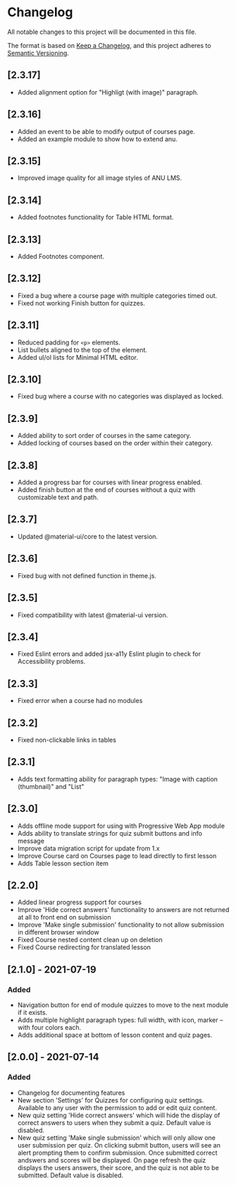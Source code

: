 # Changelog
All notable changes to this project will be documented in this file.

The format is based on [Keep a Changelog](https://keepachangelog.com/en/1.0.0/),
and this project adheres to [Semantic Versioning](https://semver.org/spec/v2.0.0.html).

## [2.3.17]
 - Added alignment option for "Highligt (with image)" paragraph.

## [2.3.16]
 - Added an event to be able to modify output of courses page.
 - Added an example module to show how to extend anu.

## [2.3.15]
 - Improved image quality for all image styles of ANU LMS.

## [2.3.14]
 - Added footnotes functionality for Table HTML format.

## [2.3.13]
 - Added Footnotes component.

## [2.3.12]
 - Fixed a bug where a course page with multiple categories timed out.
 - Fixed not working Finish button for quizzes.

## [2.3.11]
 - Reduced padding for `<p>` elements.
 - List bullets aligned to the top of the element.
 - Added ul/ol lists for Minimal HTML editor.

## [2.3.10]
 - Fixed bug where a course with no categories was displayed as locked.

## [2.3.9]
 - Added ability to sort order of courses in the same category.
 - Added locking of courses based on the order within their category.

## [2.3.8]
 - Added a progress bar for courses with linear progress enabled.
 - Added finish button at the end of courses without a quiz with customizable text and path.

## [2.3.7]
 - Updated @material-ui/core to the latest version.

## [2.3.6]
 - Fixed bug with not defined function in theme.js.

## [2.3.5]
 - Fixed compatibility with latest @material-ui version.

## [2.3.4]
 - Fixed Eslint errors and added jsx-a11y Eslint plugin to check for Accessibility problems.

## [2.3.3]

 - Fixed error when a course had no modules

## [2.3.2]

 - Fixed non-clickable links in tables

## [2.3.1]

 - Adds text formatting ability for paragraph types: "Image with caption (thumbnail)" and "List"

## [2.3.0]

 - Adds offline mode support for using with Progressive Web App module
 - Adds ability to translate strings for quiz submit buttons and info message
 - Improve data migration script for update from 1.x
 - Improve Course card on Courses page to lead directly to first lesson
 - Adds Table lesson section item

## [2.2.0]

 - Added linear progress support for courses
 - Improve 'Hide correct answers' functionality to answers are not returned at all to front end on submission
 - Improve 'Make single submission' functionality to not allow submission in different browser window
 - Fixed Course nested content clean up on deletion
 - Fixed Course redirecting for translated lesson

## [2.1.0] - 2021-07-19
### Added
 - Navigation button for end of module quizzes to move to the next module if it exists.
 - Adds multiple highlight paragraph types: full width, with icon, marker – with four colors each.
 - Adds additional space at bottom of lesson content and quiz pages.

## [2.0.0] - 2021-07-14
### Added
 - Changelog for documenting features
 - New section 'Settings' for Quizzes for configuring quiz settings. Available to any user with the permission to add or edit
   quiz content.
 - New quiz setting 'Hide correct answers' which will hide the display of correct answers to users
   when they submit a quiz. Default value is disabled.
 - New quiz setting 'Make single submission' which will only allow one user submission per quiz. On clicking
   submit button, users will see an alert prompting them to confirm submission. Once submitted correct andswers and
   scores will be displayed. On page refresh the quiz displays the users answers, their score, and the quiz is not able to be
   submitted. Default value is disabled.
